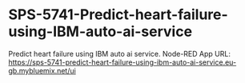 # SPS-5741-Predict-heart-failure-using-IBM-auto-ai-service
Predict heart failure using IBM auto ai service.
Node-RED App URL:
https://sps-5741-predict-heart-failure-using-ibm-auto-ai-service.eu-gb.mybluemix.net/ui
